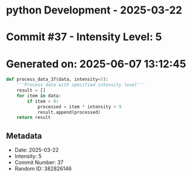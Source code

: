 ﻿# python Development - 2025-03-22
# Commit #37 - Intensity Level: 5
# Generated on: 2025-06-07 13:12:45
```python
def process_data_37(data, intensity=5):
    '''Process data with specified intensity level'''
    result = []
    for item in data:
        if item > 0:
            processed = item * intensity + 9
            result.append(processed)
    return result
```
## Metadata
- Date: 2025-03-22
- Intensity: 5
- Commit Number: 37
- Random ID: 382826146
